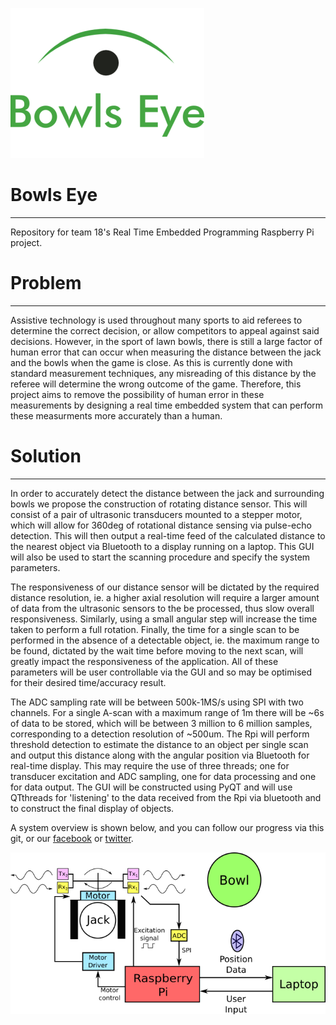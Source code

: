![Alternative text](Resources/Misc/bowlseyelogo.png)

# Bowls Eye
-----------

Repository for team 18's Real Time Embedded Programming Raspberry Pi project.



# Problem
----------

Assistive technology is used throughout many sports to aid referees to determine the correct decision, or allow competitors to appeal against said decisions.  However, in the sport of lawn bowls, there is still a large factor of human error that can occur when measuring the distance between the jack and the bowls when the game is close.  As this is currently done with standard measurement techniques, any misreading of this distance by the referee will determine the wrong outcome of the game.  Therefore, this project aims to remove the possibility of human error in these measurements by designing a real time embedded system that can perform these measurments more accurately than a human.

# Solution
-----------

In order to accurately detect the distance between the jack and surrounding bowls we propose the construction of rotating distance sensor. This will consist of a pair of ultrasonic transducers mounted to a stepper motor, which will allow for 360deg of rotational distance sensing via pulse-echo detection. This will then output a real-time feed of the calculated distance to the nearest object via Bluetooth to a display running on a laptop. This GUI will also be used to start the scanning procedure and specify the system parameters.

The responsiveness of our distance sensor will be dictated by the required distance resolution, ie. a higher axial resolution will require a larger amount of data from the ultrasonic sensors to the be processed, thus slow overall responsiveness. Similarly, using a small angular step will increase the time taken to perform a full rotation. Finally, the time for a single scan to be performed in the absence of a detectable object, ie. the maximum range to be found, dictated by the wait time before moving to the next scan, will greatly impact the responsiveness of the application. All of these parameters will be user controllable via the GUI and so may be optimised for their desired time/accuracy result.

The ADC sampling rate will be between 500k-1MS/s using SPI with two channels. For a single A-scan with a maximum range of 1m there will be ~6s of data to be stored, which will be between 3 million to 6 million samples, corresponding to a detection resolution of ~500um. The Rpi will perform threshold detection to estimate the distance to an object per single scan and output this distance along with the angular position via Bluetooth for real-time display. This may require the use of three threads; one for transducer excitation and ADC sampling, one for data processing and one for data output. The GUI will be constructed using PyQT and will use QTthreads for 'listening' to the data received from the Rpi via bluetooth and to construct the final display of objects.

A system overview is shown below, and you can follow our progress via this git, or our [facebook](https://www.facebook.com/Bowls-Eye-102409543919161/) or [twitter](https://twitter.com/bowlseyepi).


![Alternative text](Resources/Misc/blockDiagram.png)
